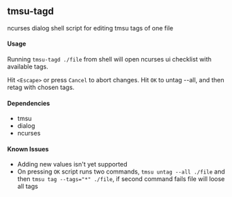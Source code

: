## tmsu-tagd
ncurses dialog shell script for editing tmsu tags of one file

#### Usage
Running `tmsu-tagd ./file` from shell will open ncurses ui checklist with available tags.

Hit `<Escape>` or press `Cancel` to abort changes. Hit `OK` to untag --all, and then retag with chosen tags.

#### Dependencies
  - tmsu
  - dialog
  - ncurses

#### Known Issues
  - Adding new values isn't yet supported
  - On pressing `OK` script runs two commands, `tmsu untag --all ./file` and then `tmsu tag --tags="*" ./file`, if second command fails file will loose all tags
